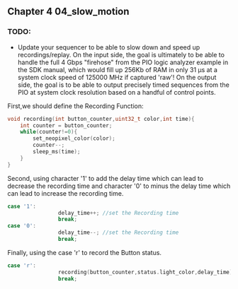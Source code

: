## <span id="4">Chapter 4 04_slow_motion<span>

### TODO:
- Update your sequencer to be able to slow down and speed up recordings/replay. On the input side, the goal is ultimately to be able to handle the full 4 Gbps "firehose" from the PIO logic analyzer example in the SDK manual, which would fill up 256Kb of RAM in only 31 µs at a system clock speed of 125000 MHz if captured 'raw'! On the output side, the goal is to be able to output precisely timed sequences from the PIO at system clock resolution based on a handful of control points.

First,we should define the Recording Function:

```c
void recording(int button_counter,uint32_t color,int time){
    int counter = button_counter;
    while(counter!=0){
        set_neopixel_color(color);
        counter--;
        sleep_ms(time);
    }
}

```

Second, using character '1' to add the delay time which can lead to decrease the recording time and character '0' to minus the delay time which can lead to increase the recording time.

```c
case '1':
                delay_time++; //set the Recording time
                break; 
case '0':
                delay_time--; //set the Recording time
                break;
```

Finally, using the case 'r' to record the Button status.

```c
case 'r':
                recording(button_counter,status.light_color,delay_time);
                break;
```
